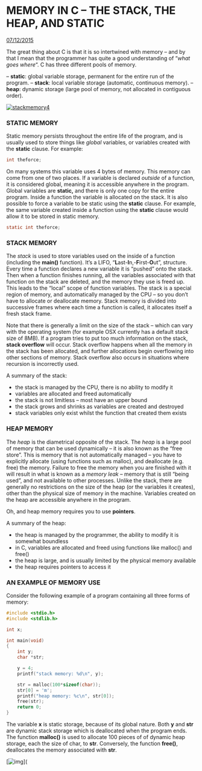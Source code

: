 # MEMORY IN C – THE STACK, THE HEAP, AND STATIC

[07/12/2015](https://craftofcoding.wordpress.com/2015/12/07/memory-in-c-the-stack-the-heap-and-static/)

The great thing about C is that it is so intertwined with memory – and by that I mean that the programmer has quite a good understanding of “_what goes where_“. C has three different pools of memory.

– **static**: global variable storage, permanent for the entire run of the program.
– **stack**: local variable storage (automatic, continuous memory).
– **heap**: dynamic storage (large pool of memory, not allocated in contiguous order).

[![stackmemory4](https://craftofcoding.files.wordpress.com/2015/12/stackmemory4.jpg?w=620&h=627)](https://craftofcoding.files.wordpress.com/2015/12/stackmemory4.jpg)

### **STATIC MEMORY**

Static memory persists throughout the entire life of the program, and is usually used to store things like _global_ variables, or variables created with the **static** clause. For example:

```c
int theforce;
```

On many systems this variable uses 4 bytes of memory. This memory can come from one of two places. If a variable is declared _outside_ of a function, it is considered global, meaning it is accessible anywhere in the program. Global variables are **static,** and there is only one copy for the entire program. Inside a function the variable is allocated on the stack. It is also possible to force a variable to be static using the **static** clause. For example, the same variable created inside a function using the **static** clause would allow it to be stored in static memory.

```c
static int theforce;
```

### **STACK MEMORY**

The _stack_ is used to store variables used on the inside of a function (including the **main()** function). It’s a LIFO, “**L**ast-**I**n,-**F**irst-**O**ut”, structure. Every time a function declares a new variable it is “pushed” onto the stack. Then when a function finishes running, all the variables associated with that function on the stack are deleted, and the memory they use is freed up. This leads to the “local” scope of function variables. The stack is a special region of memory, and automatically managed by the CPU – so you don’t have to allocate or deallocate memory. Stack memory is divided into successive frames where each time a function is called, it allocates itself a fresh stack frame.

Note that there is generally a limit on the size of the stack – which can vary with the operating system (for example OSX currently has a default stack size of 8MB). If a program tries to put too much information on the stack, **stack overflow** will occur. Stack overflow happens when all the memory in the stack has been allocated, and further allocations begin overflowing into other sections of memory. Stack overflow also occurs in situations where recursion is incorrectly used.

A summary of the stack:

- the stack is managed by the CPU, there is no ability to modify it
- variables are allocated and freed automatically
- the stack is not limitless – most have an upper bound
- the stack grows and shrinks as variables are created and destroyed
- stack variables only exist whilst the function that created them exists

### **HEAP MEMORY**

The _heap_ is the diametrical opposite of the stack. The _heap_ is a large pool of memory that can be used dynamically – it is also known as the “free store”. This is memory that is not automatically managed – you have to explicitly allocate (using functions such as malloc), and deallocate (e.g. free) the memory. Failure to free the memory when you are finished with it will result in what is known as a _memory leak_ – memory that is still “being used”, and not available to other processes. Unlike the stack, there are generally no restrictions on the size of the heap (or the variables it creates), other than the physical size of memory in the machine. Variables created on the heap are accessible anywhere in the program.

Oh, and heap memory requires you to use **pointers**.

A summary of the heap:

- the heap is managed by the programmer, the ability to modify it is somewhat boundless
- in C, variables are allocated and freed using functions like malloc() and free()
- the heap is large, and is usually limited by the physical memory available
- the heap requires pointers to access it

### **AN EXAMPLE OF MEMORY USE**

Consider the following example of a program containing all three forms of memory:

```c
#include <stdio.h>
#include <stdlib.h>

int x;

int main(void)
{
    int y;
    char *str;

    y = 4;
    printf("stack memory: %d\n", y);

    str = malloc(100*sizeof(char));
    str[0] = 'm';
    printf("heap memory: %c\n", str[0]);
    free(str);
    return 0;
}
```

The variable **x** is static storage, because of its global nature. Both **y** and **str** are dynamic stack storage which is deallocated when the program ends. The function **malloc()** is used to allocate 100 pieces of of dynamic heap storage, each the size of char, to **str**. Conversely, the function **free()**, deallocates the memory associated with **str**.

[![img](https://craftofcoding.files.wordpress.com/2015/12/stackmemory31.jpg?w=500&h=499)](
